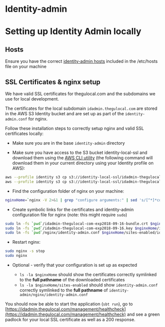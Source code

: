 # Identity-admin

# Setting up Identity Admin locally

## Hosts

Ensure you have the correct [identity-admin hosts](https://github.com/guardian/identity-admin/blob/master/nginx/hosts) included in the /etc/hosts file on your machine

## SSL Certificates & nginx setup

We have valid SSL certificates for thegulocal.com and the subdomains we use for local development.

The certificates for the local subdomain `idadmin.thegulocal.com` are stored in the AWS S3 Identity bucket and are set up as part of the `identity-admin.conf` for nginx.

Follow these installation steps to correctly setup nginx and valid SSL certificates locally:

* Make sure you are in the base `identity-admin` directory

* Make sure you have access to the S3 bucket identity-local-ssl and download them using the [AWS CLI utility](https://aws.amazon.com/cli/) (the following command will download them in your current directory using your Identity profile on AWS):

```bash
aws --profile identity s3 cp s3://identity-local-ssl/idadmin-thegulocal-com-exp2018-09-16-bundle.crt . 1>/dev/null
aws --profile identity s3 cp s3://identity-local-ssl/idadmin-thegulocal-com-exp2018-09-16.key . 1>/dev/null
```

* Find the configuration folder of nginx on your machine:

```bash
nginxHome=`nginx -V 2>&1 | grep "configure arguments:" | sed 's/[^*]*conf-path=\([^ ]*\)\/nginx\.conf.*/\1/g'`
```

* Create symbolic links for the certificates and identity-admin configuration file for nginx (note: this might require `sudo`)

```bash
sudo ln -fs `pwd`/idadmin-thegulocal-com-exp2018-09-16-bundle.crt $nginxHome/idadmin-thegulocal-com-exp2018-09-16-bundle.crt
sudo ln -fs `pwd`/idadmin-thegulocal-com-exp2018-09-16.key $nginxHome/idadmin-thegulocal-com-exp2018-09-16.key
sudo ln -fs `pwd`/nginx/identity-admin.conf $nginxHome/sites-enabled/identity-admin.conf
```

* Restart nginx:

```bash
sudo nginx -s stop
sudo nginx
```

* Optional - verify that your configuration is set up as expected

    - `ls -la $nginxHome` should show the certificates correctly symlinked to the **full pathname** of the downloaded certificates
    - `ls -la $nginxHome/sites-enabled` should show `identity-admin.conf`  correctly symlinked to the **full pathname** of `identity-admin/nginx/identity-admin.conf`

You should now be able to start the application (`sbt run`), go to [https://idadmin.thegulocal.com/management/healthcheck](https://idadmin.thegulocal.com/management/healthcheck) and see a green padlock for your local SSL certificate as well as a 200 response.
